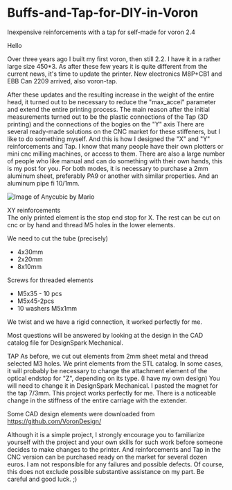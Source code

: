 # Buffs-and-Tap-for-DIY-in-Voron
Inexpensive reinforcements with a tap for self-made for voron 2.4

Hello

Over three years ago I built my first voron, then still 2.2. I have it in a rather large size 450*3. As after these few years it is quite different from the current news, it's time to update the printer. New electronics M8P+CB1 and EBB Can 2209 arrived, also voron-tap.

After these updates and the resulting increase in the weight of the entire head, it turned out to be necessary to reduce the "max_accel" parameter and extend the entire printing process.
The main reason after the initial measurements turned out to be the plastic connections of the Tap (3D printing) and the connections of the bogies on the "Y" axis
There are several ready-made solutions on the CNC market for these stiffeners, but I like to do something myself. And this is how I designed the "X" and "Y" reinforcements and Tap.
I know that many people have their own plotters or mini cnc milling machines, or access to them. There are also a large number of people who like manual and can do something with their own hands, this is my post for you. For both modes, it is necessary to purchase a 2mm aluminum sheet, preferably PA9 or another with similar properties. And an aluminum pipe fi 10/1mm.

![Image of Anycubic by Mario](https://github.com/mario73z/buffs-and-Tap-for-DIY-in-voron/blob/main/Jpg/20230516_125437420_iOS-m.jpg)

XY reinforcements<br/>
The only printed element is the stop end stop for X. The rest can be cut on cnc or by hand and thread M5 holes in the lower elements.

We need to cut the tube (precisely) <br/>
* 4x30mm <br/>
* 2x20mm <br/>
* 8x10mm <br/>

Screws for threaded elements <br/>
* M5x35 - 10 pcs <br/>
* M5x45-2pcs <br/>
* 10 washers M5x1mm <br/>

We twist and we have a rigid connection, it worked perfectly for me.

  Most questions will be answered by looking at the design in the CAD catalog file for DesignSpark Mechanical.<br/>

TAP
As before, we cut out elements from 2mm sheet metal and thread selected M3 holes. We print elements from the STL catalog. In some cases, it will probably be necessary to change the attachment element of the optical endstop for "Z", depending on its type. (I have my own design) You will need to change it in DesignSpark Mechanical.
I pasted the magnet for the tap 7/3mm.
This project works perfectly for me. There is a noticeable change in the stiffness of the entire carriage with the extender.

Some CAD design elements were downloaded from https://github.com/VoronDesign/

Although it is a simple project, I strongly encourage you to familiarize yourself with the project and your own skills for such work before someone decides to make changes to the printer. And reinforcements and Tap in the CNC version can be purchased ready on the market for several dozen euros. I am not responsible for any failures and possible defects. Of course, this does not exclude possible substantive assistance on my part. Be careful and good luck. ;)
